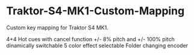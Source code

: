 # Traktor-S4-MK1-Custom-Mapping

Custom key mapping for Traktor S4 MK1.

4+4 Hot cues with cancel function
+/- 8% pitch and +/- 100% pitch dinamically switchable
5 color effect selectable
Folder changing encoder

